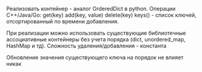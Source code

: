 Реализовать контейнер - аналог OrderedDict в python.
Операции C++/Java/Go:
get(key)
add(key, value)
delete(key)
keys() - список ключей, отсортированный по времени добавления.

При реализации можно использовать существующие библиотечные ассоциативные
контейнеры без учета порядка (dict, unordered_map, HashMap и тд).
Сложность удаления/добавления - константа

Обновление значения существующего ключа на порядок не влияет никак
